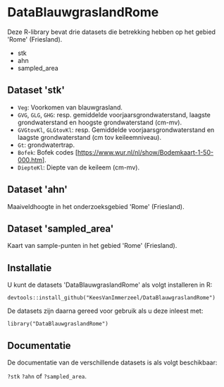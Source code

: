 
# DataBlauwgraslandRome

<!-- badges: start -->
<!-- badges: end -->

Deze R-library bevat drie datasets die betrekking hebben op het gebied 'Rome' (Friesland).

* stk
* ahn
* sampled_area

## Dataset 'stk'

* `Veg`: Voorkomen van blauwgrasland.
* `GVG`, `GLG`, `GHG`: resp. gemiddelde voorjaarsgrondwaterstand, laagste grondwaterstand en hoogste grondwaterstand (cm-mv).
* `GVGtovKl`, `GLGtovKl`: resp. Gemiddelde voorjaarsgrondwaterstand en laagste grondwaterstand (cm tov keileemniveau).
* `Gt`: grondwatertrap.
* `Bofek`: Bofek codes [https://www.wur.nl/nl/show/Bodemkaart-1-50-000.htm].
* `DiepteKl`: Diepte van de keileem (cm-mv).

## Dataset 'ahn'
Maaiveldhoogte in het onderzoeksgebied 'Rome' (Friesland).

## Dataset 'sampled_area'
Kaart van sample-punten in het gebied 'Rome' (Friesland).

## Installatie

U kunt de datasets 'DataBlauwgraslandRome' als volgt installeren in R:

`devtools::install_github("KeesVanImmerzeel/DataBlauwgraslandRome")`

De datasets zijn daarna gereed voor gebruik als u deze inleest met:

`library("DataBlauwgraslandRome")`

## Documentatie
De documentatie van de verschillende datasets is als volgt beschikbaar: 

`?stk` `?ahn` of `?sampled_area`.


